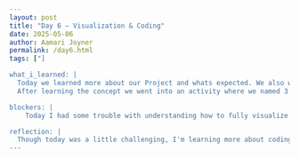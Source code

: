 ```yaml
---
layout: post
title: "Day 6 – Visualization & Coding"
date: 2025-05-06
author: Aamari Joyner
permalink: /day6.html
tags: ["]

what_i_learned: |
  Today we learned more about our Project and whats expected. We also watched a video on Coding and worked in our Google Collab on the examples that were given. 
  After learning the concept we went into an activity where we named 3 countries and their traditions, putting into one data set and uploading it into our Google collab in order to make a visualization out of it .

blockers: |
    Today I had some trouble with understanding how to fully visualize my data set although we went over it in a video I'm still trying to fully understand the concept.

reflection: |
  Though today was a little challenging, I'm learning more about coding and how to apply it! The more I continue to learn the concept the better I'll be able to understand it.
---
```

